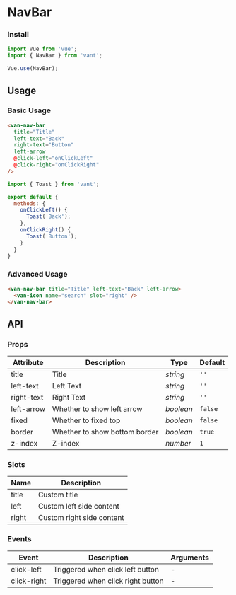 # NavBar

### Install

``` javascript
import Vue from 'vue';
import { NavBar } from 'vant';

Vue.use(NavBar);
```

## Usage

### Basic Usage

```html
<van-nav-bar
  title="Title"
  left-text="Back"
  right-text="Button"
  left-arrow
  @click-left="onClickLeft"
  @click-right="onClickRight"
/>
```

```js
import { Toast } from 'vant';

export default {
  methods: {
    onClickLeft() {
      Toast('Back');
    },
    onClickRight() {
      Toast('Button');
    }
  }
}
```

### Advanced Usage

```html
<van-nav-bar title="Title" left-text="Back" left-arrow>
  <van-icon name="search" slot="right" />
</van-nav-bar>
```

## API

### Props

| Attribute | Description | Type | Default |
|------|------|------|------|
| title | Title | *string* | `''` |
| left-text | Left Text | *string* | `''` |
| right-text | Right Text | *string* | `''` |
| left-arrow | Whether to show left arrow | *boolean* | `false` |
| fixed | Whether to fixed top | *boolean* | `false` |
| border | Whether to show bottom border | *boolean* | `true` |
| z-index | Z-index | *number* | `1` |

### Slots

| Name | Description |
|------|------|
| title | Custom title |
| left | Custom left side content |
| right | Custom right side content |

### Events

| Event | Description | Arguments |
|------|------|------|
| click-left | Triggered when click left button | - |
| click-right | Triggered when click right button | - |